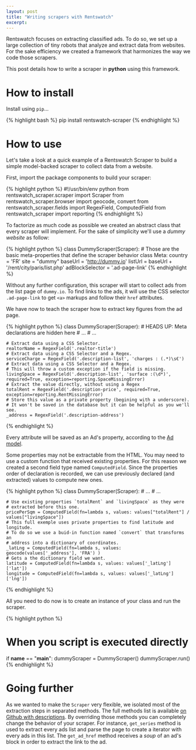 ```yaml
---
layout: post
title: "Writing scrapers with Rentswatch"
excerpt:
---
```


Rentswatch focuses on extracting classified ads. To do so, we set up a large collection
of tiny robots that analyze and extract data from websites. For the sake efficiency
we created a framework that harmonizes the way we code those scrapers.

This post details how to write a scraper in **python** using this framework.

How to install
==============

Install using `pip`...

{% highlight bash %}
pip install rentswatch-scraper
{% endhighlight %}

How to use
==========

Let's take a look at a quick example of a Rentswatch Scraper to
build a simple model-backed scraper to collect data from a website.

First, import the package components to build your scraper:

{% highlight python %}
#!/usr/bin/env python
from rentswatch_scraper.scraper import Scraper
from rentswatch_scraper.browser import geocode, convert
from rentswatch_scraper.fields import RegexField, ComputedField
from rentswatch_scraper import reporting
{% endhighlight %}

To factorize as much code as possible we created an abstract class that
every scraper will implement. For the sake of simplicity we'll use a
*dummy website* as follow:

{% highlight python %}
class DummyScraper(Scraper):
    # Those are the basic meta-properties that define the scraper behavior
    class Meta:
        country         = 'FR'
        site            = "dummy"
        baseUrl         = 'http://dummy.io'
        listUrl         = baseUrl + '/rent/city/paris/list.php'
        adBlockSelector = '.ad-page-link'
{% endhighlight %}

Without any further configuration, this scraper will start to collect
ads from the list page of `dummy.io`. To find links to the ads, it will
use the CSS selector `.ad-page-link` to get `<a>` markups and follow
their `href` attributes.

We have now to teach the scraper how to extract key figures from the ad
page.

{% highlight python %}
class DummyScraper(Scraper):
    # HEADS UP: Meta declarations are hidden here
    # ...
    # ...

    # Extract data using a CSS Selector.
    realtorName = RegexField('.realtor-title')
    # Extract data using a CSS Selector and a Regex.
    serviceCharge = RegexField('.description-list', 'charges : (.*)\s€')
    # Extract data using a CSS Selector and a Regex.
    # This will throw a custom exception if the field is missing.
    livingSpace = RegexField('.description-list', 'surface :(\d*)', required=True, exception=reporting.SpaceMissingError)
    # Extract the value directly, without using a Regex
    totalRent = RegexField('.description-price', required=True, exception=reporting.RentMissingError)
    # Store this value as a private property (begining with a underscore).
    # It won't be saved in the database but it can be helpful as you we'll see.
    _address = RegexField('.description-address')
{% endhighlight %}

Every attribute will be saved as an Ad's property, according to the [Ad
model](https://github.com/jplusplus/rentswatch-scraper#class-ad).

Some properties may not be extractable from the HTML. You may need to
use a custom function that received existing properties. For this reason
we created a second field type named `ComputedField`. Since the
properties order of declaration is recorded, we can use previously
declared (and extracted) values to compute new ones.

{% highlight python %}
class DummyScraper(Scraper):
    # ...
    # ...

    # Use existing properties `totalRent` and `livingSpace` as they were
    # extracted before this one.
    pricePerSqm = ComputedField(fn=lambda s, values: values["totalRent"] / values["livingSpace"])
    # This full exemple uses private properties to find latitude and longitude.
    # To do so we use a buid-in function named `convert` that transforms an
    # address into a dictionary of coordinates.
    _latLng = ComputedField(fn=lambda s, values: geocode(values['_address'], 'FRA') )
    # Gets a the dictionary field we want.
    latitude = ComputedField(fn=lambda s, values: values['_latLng']['lat'])
    longitude = ComputedField(fn=lambda s, values: values['_latLng']['lng'])
{% endhighlight %}

All you need to do now is to create an instance of your class and run
the scraper.

{% highlight python %}
# When you script is executed directly
if __name__ == "__main__":
  dummyScraper = DummyScraper()
  dummyScraper.run()
{% endhighlight %}

Going further
=============

As we wanted to make the `Scraper` very flexible, we isolated most of the extraction
steps in separated methods. The full methods list is available [on Github
with descriptions](https://github.com/jplusplus/rentswatch-scraper#class-scraper).
By overriding those methods you can completely change the behavior of your scraper.
For instance, `get_series` method is used to extract every ads list and parse
the page to create a iterator with every ads in this list. The `get_ad_href` method
receives a *soup* of an ad's block in order to extract the link to the ad.  
